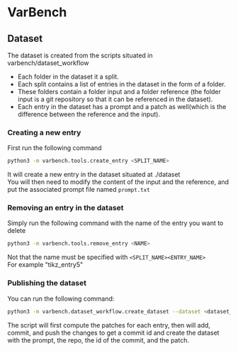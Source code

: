 # VarBench


## Dataset

The dataset is created from the scripts situated in varbench/dataset_workflow

- Each folder in the dataset it a split.
- Each split contains a list of entries in the dataset in the form of a folder.
- These folders contain a folder input and a folder reference (the folder input is a git repository so that it can be referenced in the dataset).
- Each entry in the dataset has a prompt and a patch as well(which is the difference between the reference and the input).

### Creating a new entry
First run the following command
```sh
python3 -m varbench.tools.create_entry <SPLIT_NAME>
```
It will create a new entry in the dataset situated at ./dataset  
You will then need to modify the content of the input and the reference, and put the associated prompt file named `prompt.txt`

### Removing an entry in the dataset
Simply run the following command with the name of the entry you want to delete
```sh
python3 -m varbench.tools.remove_entry <NAME>
```
Not that the name must be specified with `<SPLIT_NAME><ENTRY_NAME>`  
For example "tikz_entry5"

### Publishing the dataset
You can run the following command:

```sh
python3 -m varbench.dataset_workflow.create_dataset --dataset <dataset_path>
```

The script will first compute the patches for each entry, then will add, commit, and push the changes to get a commit id and create the dataset with the prompt, the repo, the id of the commit, and the patch.


